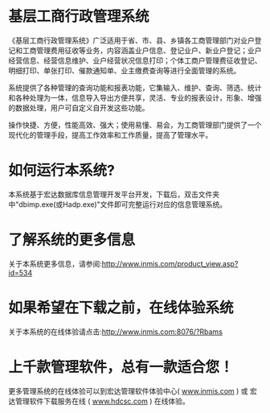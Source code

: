 # 基层工商行政管理系统

《基层工商行政管理系统》广泛适用于省、市、县、乡镇各工商管理部门对业户登记和工商管理费用征收等业务，内容涵盖业户信息、登记业户、新业户登记；业户经营信息、经营信息维护、业户经营状况信息打印；个体工商户管理费征收登记、明细打印、单张打印、催款通知单、业主缴费查询等进行全面管理的系统。

系统提供了各种管理的查询功能和报表功能，它集输入、维护、查询、筛选、统计和各种处理为一体，信息导入导出方便共享，灵活、专业的报表设计，形象、增强的数据处理，用户可自定义自开发这些功能。

操作快捷、方便，性能高效、强大；使用易懂、易会，为工商管理部门提供了一个现代化的管理手段，提高工作效率和工作质量，提高了管理水平。

# 如何运行本系统?

本系统基于宏达数据库信息管理开发平台开发，下载后，双击文件夹中"dbimp.exe(或Hadp.exe)"文件即可完整运行对应的信息管理系统。

# 了解系统的更多信息

关于本系统更多信息，请参阅:http://www.inmis.com/product_view.asp?id=534

# 如果希望在下载之前，在线体验系统

关于本系统的在线体验请点击:http://www.inmis.com:8076/?Rbams

# 上千款管理软件，总有一款适合您！

更多管理系统的在线体验可以到宏达管理软件体验中心( www.inmis.com ) 或 宏达管理软件下载服务在线 ( www.hdcsc.com ) 在线体验。

